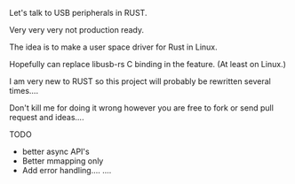 Let's talk to USB peripherals in RUST.

Very very very not production ready.

The idea is to make a user space driver for Rust in Linux.

Hopefully can replace libusb-rs C binding in the feature.
(At least on Linux.)

I am very new to RUST so this project will probably be rewritten several times....

Don't kill me for doing it wrong however you are free to fork or send pull request and ideas....

TODO

* better async API's
* Better mmapping only
* Add error handling....
....

